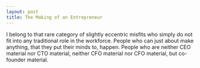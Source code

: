 ```yaml
---
layout: post
title: The Making of an Entrepreneur
---
```


I belong to that rare category of slightly eccentric misfits who simply do not fit into any traditional role in the workforce. People who can just about make anything, that they put their minds to, happen. People who are neither CEO material nor CTO material, neither CFO material nor CFO material, but co-founder material.
